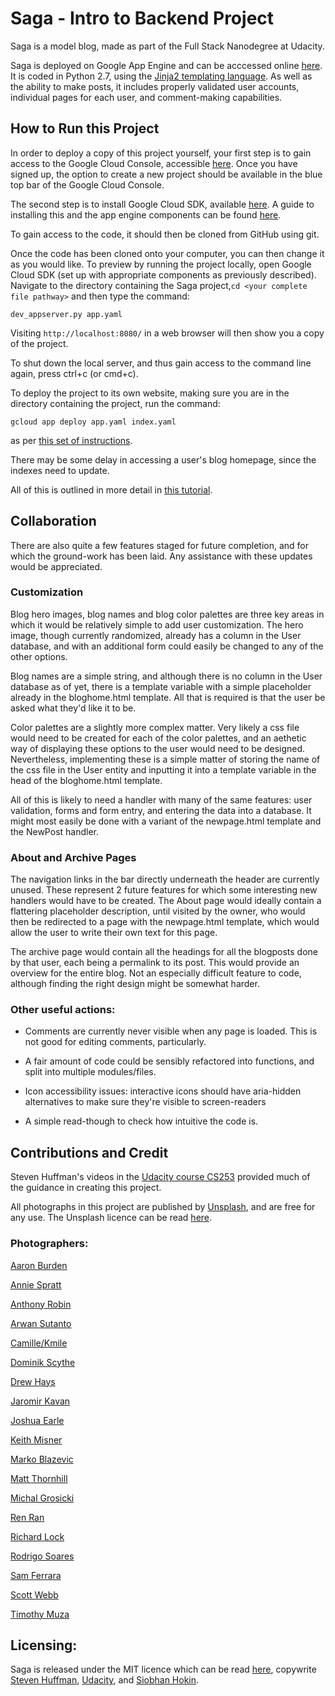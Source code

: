 # Saga - Intro to Backend Project

Saga is a model blog, made as part of the Full Stack Nanodegree at Udacity.

Saga is deployed on Google App Engine and can be acccessed online [here](http://saga-blog.appspot.com). It is coded in Python 2.7, using the [Jinja2 templating language](http://jinja.pocoo.org/docs/2.9/). As well as the ability to make posts, it includes properly validated user accounts, individual pages for each user, and comment-making capabilities.

## How to Run this Project

In order to deploy a copy of this project yourself, your first step is to gain access to the Google Cloud Console, accessible [here](https://console.cloud.google.com/home/dashboard). Once you have signed up, the option to create a new project should be available in the blue top bar of the Google Cloud Console.

The second step is to install Google Cloud SDK, available [here](https://cloud.google.com/sdk/). A guide to installing this and the app engine components can be found [here](https://cloud.google.com/appengine/docs/standard/python/download).

To gain access to the code, it should then be cloned from GitHub using git.

Once the code has been cloned onto your computer, you can then change it as you would like. To preview by running the project locally, open Google Cloud SDK (set up with appropriate components as previously described). Navigate to the directory containing the Saga project,`cd <your complete file pathway>` and then type the command:
```
dev_appserver.py app.yaml
```

Visiting `http://localhost:8080/` in a web browser will then show you a copy of the project.

To shut down the local server, and thus gain access to the command line again, press ctrl+c (or cmd+c). 

To deploy the project to its own website, making sure you are in the directory containing the project, run the command:
```
gcloud app deploy app.yaml index.yaml
```
as per [this set of instructions](https://cloud.google.com/appengine/docs/standard/python/getting-started/deploying-the-application).

There may be some delay in accessing a user's blog homepage, since the indexes need to update.

All of this is outlined in more detail in [this tutorial](https://cloud.google.com/appengine/docs/standard/python/getting-started/creating-guestbook).

## Collaboration

There are also quite a few features staged for future completion, and for which the ground-work has been laid. Any assistance with these updates would be appreciated.

### Customization
Blog hero images, blog names and blog color palettes are three key areas in which it would be relatively simple to add user customization. The hero image, though currently randomized, already has a column in the User database, and with an additional form could easily be changed to any of the other options.

Blog names are a simple string, and although there is no column in the User database as of yet, there is a template variable with a simple placeholder already in the bloghome.html template. All that is required is that the user be asked what they'd like it to be.

Color palettes are a slightly more complex matter. Very likely a css file would need to be created for each of the color palettes, and an aethetic way of displaying these options to the user would need to be designed. Nevertheless, implementing these is a simple matter of storing the name of the css file in the User entity and inputting it into a template variable in the head of the bloghome.html template.

All of this is likely to need a handler with many of the same features: user validation, forms and form entry, and entering the data into a database. It might most easily be done with a variant of the newpage.html template and the NewPost handler.

### About and Archive Pages

The navigation links in the bar directly underneath the header are currently unused. These represent 2 future features for which some interesting new handlers would have to be created. The About page would ideally contain a flattering placeholder description, until visited by the owner, who would then be redirected to a page with the newpage.html template, which would allow the user to write their own text for this page.

The archive page would contain all the headings for all the blogposts done by that user, each being a permalink to its post. This would provide an overview for the entire blog. Not an especially difficult feature to code, although finding the right design might be somewhat harder.

### Other useful actions:

- Comments are currently never visible when any page is loaded. This is not good for editing comments, particularly.

- A fair amount of code could be sensibly refactored into functions, and split into multiple modules/files.

- Icon accessibility issues: interactive icons should have aria-hidden alternatives to make sure they're visible to screen-readers

- A simple read-though to check how intuitive the code is.

## Contributions and Credit

Steven Huffman's videos in the [Udacity course CS253](https://www.udacity.com/course/web-development--cs253) provided much of the guidance in creating this project.

All photographs in this project are published by [Unsplash](https://unsplash.com/), and are free for any use. The Unsplash licence can be read [here](https://unsplash.com/license).

### Photographers:
[Aaron Burden](https://unsplash.com/@aaronburden)

[Annie Spratt](https://unsplash.com/@anniespratt)

[Anthony Robin](https://unsplash.com/@anthonyrobinphoto)

[Arwan Sutanto](https://unsplash.com/@arwanod)

[Camille/Kmile](https://unsplash.com/@kmile_ch)

[Dominik Scythe](https://unsplash.com/@drscythe)

[Drew Hays](https://unsplash.com/@drew_hays)

[Jaromir Kavan](https://unsplash.com/@jerrykavan)

[Joshua Earle](https://unsplash.com/@joshuaearle)

[Keith Misner](https://unsplash.com/@keithmisner)

[Marko Blazevic](https://unsplash.com/@kerber)

[Matt Thornhill](https://unsplash.com/@matt_47)

[Michal Grosicki](https://unsplash.com/@groosheck)

[Ren Ran](https://unsplash.com/@renran)

[Richard Lock](https://unsplash.com/@richlock)

[Rodrigo Soares](https://unsplash.com/@rodi01)

[Sam Ferrara](https://unsplash.com/@samferrara)

[Scott Webb](https://unsplash.com/@scottwebb)

[Timothy Muza](https://unsplash.com/@timothymuza)


## Licensing:
Saga is released under the MIT licence which can be read [here](https://opensource.org/licenses/MIT), copywrite [Steven Huffman](https://www.linkedin.com/in/shuffman56), [Udacity](https://www.udacity.com/), and [Siobhan Hokin](http://www.siobhanhokin.com/).

